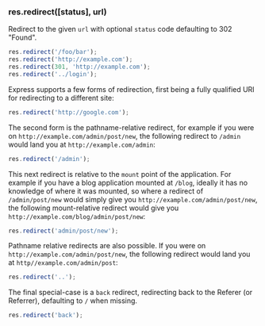 <h3 id='res.redirect'>res.redirect([status], url)</h3>

Redirect to the given `url` with optional `status` code
defaulting to 302 "Found".

```js
res.redirect('/foo/bar');
res.redirect('http://example.com');
res.redirect(301, 'http://example.com');
res.redirect('../login');
```

Express supports a few forms of redirection, first being
a fully qualified URI for redirecting to a different site:

```js
res.redirect('http://google.com');
```

The second form is the pathname-relative redirect, for example
if you were on `http://example.com/admin/post/new`, the
following redirect to `/admin` would land you at `http://example.com/admin`:

```js
res.redirect('/admin');
```

This next redirect is relative to the `mount` point of the application. For example
if you have a blog application mounted at `/blog`, ideally it has no knowledge of
where it was mounted, so where a redirect of `/admin/post/new` would simply give you
`http://example.com/admin/post/new`, the following mount-relative redirect would give
you `http://example.com/blog/admin/post/new`:

```js
res.redirect('admin/post/new');
```

Pathname relative redirects are also possible. If you were
on `http://example.com/admin/post/new`, the following redirect
would land you at `http//example.com/admin/post`:

```js
res.redirect('..');
```

The final special-case is a `back` redirect, redirecting back to
the Referer (or Referrer), defaulting to `/` when missing.

```js
res.redirect('back');
```
